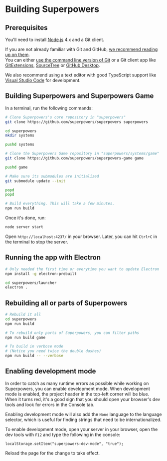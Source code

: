 # Building Superpowers 

## Prerequisites

You'll need to install [Node.js](http://nodejs.org/) 4.x and a Git client.

If you are not already familiar with Git and GitHub,
[we recommend reading up on them](https://google.com/search?q=learn+git+github).  
You can either [use the command line version of Git](http://git-scm.com/) or a Git client app
like [GitExtensions](http://gitextensions.github.io/), [SourceTree](https://www.sourcetreeapp.com/) or [GitHub Desktop](https://desktop.github.com/).

We also recommend using a text editor with good TypeScript support like [Visual Studio Code](https://code.visualstudio.com/) for development.

## Building Superpowers and Superpowers Game

In a terminal, run the following commands:

```bash
# Clone Superpowers's core repository in "superpowers"
git clone https://github.com/superpowers/superpowers superpowers

cd superpowers
mkdir systems

pushd systems

# Clone the Superpowers Game repository in "superpowers/systems/game"
git clone https://github.com/superpowers/superpowers-game game

pushd game

# Make sure its submodules are initialized
git submodule update --init

popd
popd

# Build everything. This will take a few minutes. 
npm run build
```

Once it's done, run:

```bash
node server start
```

Open `http://localhost:4237/` in your browser.
Later, you can hit `Ctrl+C` in the terminal to stop the server.

## Running the app with Electron

```bash
# Only needed the first time or everytime you want to update Electron
npm install -g electron-prebuilt

cd superpowers/launcher
electron .
```

## Rebuilding all or parts of Superpowers

```bash
# Rebuild it all
cd superpowers
npm run build

# To rebuild only parts of Superpowers, you can filter paths
npm run build game

# To build in verbose mode
# (Notice you need twice the double dashes)
npm run build -- --verbose
```

## Enabling development mode

In order to catch as many runtime errors as possible while working on Superpowers,
you can enable development mode.
When development mode is enabled, the project header in the top-left corner
will be blue. When it turns red, it's a good sign that you should
open your browser's dev tools and look for errors in the Console tab.

Enabling development mode will also add the `None` language to the language selector, which is useful for finding strings that need to be internationalized.

To enable development mode, open your server in your browser, open the dev tools with `F12` and type the following in the console:

    localStorage.setItem("superpowers-dev-mode", "true");

Reload the page for the change to take effect.
